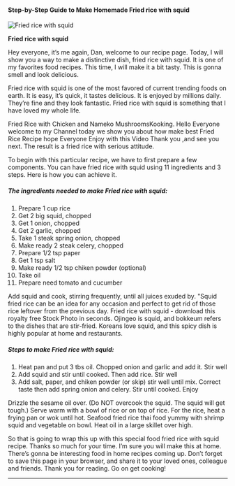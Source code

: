             

#### Step-by-Step Guide to Make Homemade Fried rice with squid

![Fried rice with squid](https://img-global.cpcdn.com/recipes/59b1e45311266ebc/751x532cq70/fried-rice-with-squid-recipe-main-photo.jpg)

**Fried rice with squid**

Hey everyone, it’s me again, Dan, welcome to our recipe page. Today, I will show you a way to make a distinctive dish, fried rice with squid. It is one of my favorites food recipes. This time, I will make it a bit tasty. This is gonna smell and look delicious.

Fried rice with squid is one of the most favored of current trending foods on earth. It is easy, it’s quick, it tastes delicious. It is enjoyed by millions daily. They’re fine and they look fantastic. Fried rice with squid is something that I have loved my whole life.

Fried Rice with Chicken and Nameko MushroomsKooking. Hello Everyone welcome to my Channel today we show you about how make best Fried Rice Recipe hope Everyone Enjoy with this Video Thank you ,and see you next. The result is a fried rice with serious attitude.

To begin with this particular recipe, we have to first prepare a few components. You can have fried rice with squid using 11 ingredients and 3 steps. Here is how you can achieve it.

##### The ingredients needed to make Fried rice with squid:

1.  Prepare 1 cup rice
2.  Get 2 big squid, chopped
3.  Get 1 onion, chopped
4.  Get 2 garlic, chopped
5.  Take 1 steak spring onion, chopped
6.  Make ready 2 steak celery, chopped
7.  Prepare 1/2 tsp paper
8.  Get 1 tsp salt
9.  Make ready 1/2 tsp chiken powder (optional)
10.  Take oil
11.  Prepare need tomato and cucumber

Add squid and cook, stirring frequently, until all juices exuded by. "Squid fried rice can be an idea for any occasion and perfect to get rid of those rice leftover from the previous day. Fried rice with squid - download this royalty free Stock Photo in seconds. Ojingeo is squid, and bokkeum refers to the dishes that are stir-fried. Koreans love squid, and this spicy dish is highly popular at home and restaurants.

##### Steps to make Fried rice with squid:

1.  Heat pan and put 3 tbs oil. Chopped onion and garlic and add it. Stir well
2.  Add squid and stir until cooked. Then add rice. Stir well
3.  Add salt, paper, and chiken powder (or skip) stir well until mix. Correct taste then add spring onion and celery. Stir until cooked. Enjoy

Drizzle the sesame oil over. (Do NOT overcook the squid. The squid will get tough.) Serve warm with a bowl of rice or on top of rice. For the rice, heat a frying pan or wok until hot. Seafood fried rice thai food yummy with shrimp squid and vegetable on bowl. Heat oil in a large skillet over high.

So that is going to wrap this up with this special food fried rice with squid recipe. Thanks so much for your time. I’m sure you will make this at home. There’s gonna be interesting food in home recipes coming up. Don’t forget to save this page in your browser, and share it to your loved ones, colleague and friends. Thank you for reading. Go on get cooking!

* * *